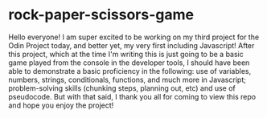 # rock-paper-scissors-game

Hello everyone! I am super excited to be working on my third project for the Odin Project today, and better yet, my very first including Javascript! After this project, which at the time I'm writing this is just going to be a basic game played from the console in the developer tools, I should have been able to demonstrate a basic proficiency in the following: use of variables, numbers, strings, conditionals, functions, and much more in Javascript; problem-solving skills (chunking steps, planning out, etc) and use of pseudocode. But with that said, I thank you all for coming to view this repo and hope you enjoy the project!